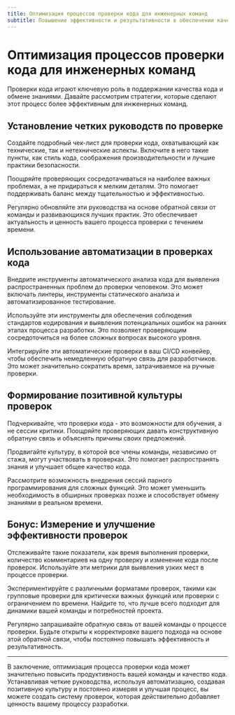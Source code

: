 ```yaml
---
title: Оптимизация процессов проверки кода для инженерных команд
subtitle: Повышение эффективности и результативности в обеспечении качества программного обеспечения
---
```


# Оптимизация процессов проверки кода для инженерных команд

Проверки кода играют ключевую роль в поддержании качества кода и обмене знаниями. Давайте рассмотрим стратегии, которые сделают этот процесс более эффективным для инженерных команд.

## Установление четких руководств по проверке

Создайте подробный чек-лист для проверки кода, охватывающий как технические, так и нетехнические аспекты. Включите в него такие пункты, как стиль кода, соображения производительности и лучшие практики безопасности.

Поощряйте проверяющих сосредотачиваться на наиболее важных проблемах, а не придираться к мелким деталям. Это помогает поддерживать баланс между тщательностью и эффективностью.

Регулярно обновляйте эти руководства на основе обратной связи от команды и развивающихся лучших практик. Это обеспечивает актуальность и ценность вашего процесса проверки с течением времени.

## Использование автоматизации в проверках кода

Внедрите инструменты автоматического анализа кода для выявления распространенных проблем до проверки человеком. Это может включать линтеры, инструменты статического анализа и автоматизированное тестирование.

Используйте эти инструменты для обеспечения соблюдения стандартов кодирования и выявления потенциальных ошибок на ранних этапах процесса разработки. Это позволяет проверяющим сосредоточиться на более сложных вопросах высокого уровня.

Интегрируйте эти автоматические проверки в ваш CI/CD конвейер, чтобы обеспечить немедленную обратную связь для разработчиков. Это может значительно сократить время, затрачиваемое на ручные проверки.

## Формирование позитивной культуры проверок

Подчеркивайте, что проверки кода - это возможности для обучения, а не сессии критики. Поощряйте проверяющих давать конструктивную обратную связь и объяснять причины своих предложений.

Продвигайте культуру, в которой все члены команды, независимо от стажа, могут участвовать в проверках. Это помогает распространять знания и улучшает общее качество кода.

Рассмотрите возможность внедрения сессий парного программирования для сложных функций. Это может уменьшить необходимость в обширных проверках позже и способствует обмену знаниями в реальном времени.

## Бонус: Измерение и улучшение эффективности проверок

Отслеживайте такие показатели, как время выполнения проверки, количество комментариев на одну проверку и изменение кода после проверок. Используйте эти метрики для выявления узких мест в процессе проверки.

Экспериментируйте с различными форматами проверок, такими как групповые проверки для критически важных функций или проверки с ограничением по времени. Найдите то, что лучше всего подходит для динамики вашей команды и потребностей проекта.

Регулярно запрашивайте обратную связь от вашей команды о процессе проверки. Будьте открыты к корректировке вашего подхода на основе этой обратной связи, чтобы постоянно повышать эффективность и результативность.

---
В заключение, оптимизация процесса проверки кода может значительно повысить продуктивность вашей команды и качество кода. Устанавливая четкие руководства, используя автоматизацию, создавая позитивную культуру и постоянно измеряя и улучшая процесс, вы можете создать систему проверок, которая действительно добавляет ценность вашему процессу разработки.
